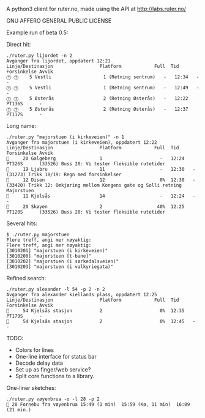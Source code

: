 A python3 client for ruter.no, made using the API at http://labs.ruter.no/

GNU AFFERO GENERAL PUBLIC LICENSE

Example run of beta 0.5:


Direct hit:

```
./ruter.py lijordet -n 2
Avganger fra lijordet, oppdatert 12:21
Linje/Destinasjon                 Platform            Full  Tid     Forsinkelse Avvik
Ⓣ Ⓣ    5 Vestli                   1 (Retning sentrum)   -   12:34   -           -
Ⓣ Ⓣ    5 Vestli                   1 (Retning sentrum)   -   12:49   -           -
Ⓣ Ⓣ    5 Østerås                  2 (Retning Østerås)   -   12:22   PT136S      -
Ⓣ Ⓣ    5 Østerås                  2 (Retning Østerås)   -   12:37   PT117S      -
```

Long name:

```
./ruter.py "majorstuen (i kirkeveien)" -n 1
Avganger fra majorstuen (i kirkeveien), oppdatert 12:22
Linje/Destinasjon                 Platform            Full  Tid     Forsinkelse Avvik
🚌     20 Galgeberg                1                     -   12:24   PT326S      (33526) Buss 20: Vi tester fleksible rutetider 
🚋     19 Ljabru                   11                    -   12:30   -           (31273) Trikk 18/19: Regn med forsinkelser 
🚋     12 Disen                    12                    0%  12:30   -           (33420) Trikk 12: Omkjøring mellom Kongens gate og Solli retning Majorstuen 
🚋     11 Kjelsås                  14                    -   12:24   -           -
🚌     20 Skøyen                   2                    40%  12:25   PT120S      (33526) Buss 20: Vi tester fleksible rutetider 
```

Several hits:

```
$ ./ruter.py majorstuen
Flere treff, angi mer nøyaktig:
Flere treff, angi mer nøyaktig:
[3010201] "majorstuen (i kirkeveien)"
[3010200] "majorstuen [t-bane]"
[3010202] "majorstuen (i sørkedalsveien)"
[3010203] "majorstuen (i valkyriegata)"
```

Refined search:

```
./ruter.py alexander -l 54 -p 2 -n 2
Avganger fra alexander kiellands plass, oppdatert 12:25
Linje/Destinasjon                 Platform            Full  Tid     Forsinkelse Avvik
🚌     54 Kjelsås stasjon          2                     0%  12:35   PT179S      -
🚌     54 Kjelsås stasjon          2                     0%  12:45   -           -
```

TODO:
* Colors for lines
* One-line interface for status bar
* Decode delay data
* Set up as finger/web service?
* Split core functions to a library.

One-liner sketches:
```
./ruter.py vøyenbrua -o -l 28 -p 2
🚌 28 Fornebu fra vøyenbrua 15:49 (1 min)  15:59 (Kø, 11 min)  16:09 (21 min.)
```

